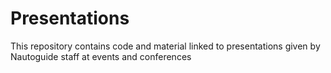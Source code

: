 # Presentations
This repository contains code and material linked to presentations given by Nautoguide staff at events and conferences
